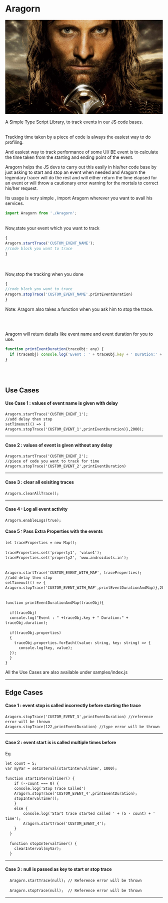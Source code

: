 # Aragorn
![The Strider](images/aragorn.jpg)


A Simple Type Script Library, to track events in our JS code bases.

<br>
Tracking time taken by a piece of code is always the easiest way to do profiling.

And easiest way to track performance of some UI/ BE event is to calculate the time taken from the starting and ending point of the event.

Aragorn helps the JS devs to carry out this easily in his/her code base by just asking to start and stop an event when needed and Aragorn the legendary tracer will do the rest and will either return the time elapsed for an event or will throw a cautionary error warning for the mortals to correct his/her request.

Its usage is very simple , import Aragorn wherever you want to avail his services.

```javascript
import Aragorn from './Aragorn';
```

<br>
Now,state your event which you want to track 

```javascript
{
Aragorn.startTrace('CUSTOM_EVENT_NAME');
//code block you want to trace
}
```

<br>

<br>
Now,stop the tracking when you done

```javascript
{
//code block you want to trace
Aragorn.stopTrace('CUSTOM_EVENT_NAME',printEventDuration)
}
```

Note: Aragorn also takes a function when you ask him to stop the trace.

<br>
<br>

Aragorn will return details like event name and event duration for you to use.

```javascript
function printEventDuration(traceObj: any) {
  if (traceObj) console.log('Event : ' + traceObj.key + ' Duration:' + traceObj.duration);
}
```

<br>

<br>

## Use Cases

#### Use Case 1 : values of event name is given with delay

```
Aragorn.startTrace('CUSTOM_EVENT_1');
//add delay then stop
setTimeout(() => { Aragorn.stopTrace('CUSTOM_EVENT_1',printEventDuration)},2000);
```
---
#### Case 2 : values of event is given without any delay
```
Aragorn.startTrace('CUSTOM_EVENT_2');
//piece of code you want to track for time
Aragorn.stopTrace('CUSTOM_EVENT_2',printEventDuration)
```
---
#### Case 3 : clear all exisiting traces
```
Aragorn.clearAllTrace();
```

---
#### Case 4 : Log all event activity
```
Aragorn.enableLogs(true);
```

#### Case 5 : Pass Extra Properties with the events
```
let traceProperties = new Map();  
  
traceProperties.set('property1', 'value1');     
traceProperties.set('property2', 'www.androidiots.in');       


Aragorn.startTrace('CUSTOM_EVENT_WITH_MAP', traceProperties);
//add delay then stop
setTimeout(() => { Aragorn.stopTrace('CUSTOM_EVENT_WITH_MAP',printEventDurationAndMap)},2000);


function printEventDurationAndMap(traceObj){
  
  if(traceObj)
  console.log("Event : " +traceObj.key + " Duration:" + traceObj.duration);
  
  if(traceObj.properties)
  {
    traceObj.properties.forEach((value: string, key: string) => {
      console.log(key, value);
  });
  }
}
```

All the Use Cases are also available under samples/index.js

---
## Edge Cases

#### Case 1  : event stop is called incorrectly before starting the trace
```
Aragorn.stopTrace('CUSTOM_EVENT_3',printEventDuration) //reference error will be thrown 
Aragorn.stopTrace(122,printEventDuration) //type error will be thrown
```
---

#### Case 2  : event start is  is called multiple times before 

Eg 
```
let count = 5;
var myVar = setInterval(startIntervalTimer, 1000);

function startIntervalTimer() {
    if (--count === 0) {
    console.log('Stop Trace Called')
    Aragorn.stopTrace('CUSTOM_EVENT_4',printEventDuration);
    stopIntervalTimer();
    }
    else {
        console.log('Start trace started called ' + (5 - count) + ' time');
        Aragorn.startTrace('CUSTOM_EVENT_4');
    }
  }
  
  function stopIntervalTimer() {
    clearInterval(myVar);
  }
```
---
#### Case 3  : null is passed as key to start or stop trace
```
  Aragorn.startTrace(null); // Reference error will be thrown

  Aragorn.stopTrace(null);  // Reference error will be thrown
```
---
